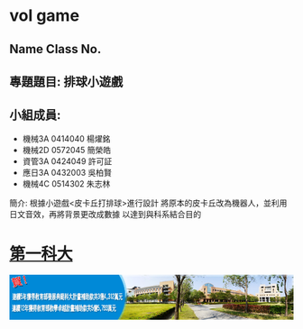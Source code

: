 # vol game

## Name Class No.

## 專題題目: 排球小遊戲

## 小組成員:
 * 機械3A     0414040   楊燿銘
 * 機械2D     0572045   簡榮皓
 * 資管3A     0424049   許可証
 * 應日3A     0432003   吳柏賢
 * 機械4C     0514302   朱志林
 
 
 簡介:
 根據小遊戲<皮卡丘打排球>進行設計
 將原本的皮卡丘改為機器人，並利用日文音效，再將背景更改成數據
 以達到與科系結合目的
# [第一科大](http://www.nkfust.edu.tw/bin/home.php)

![NKFUST](123.jpg "第一科大")

